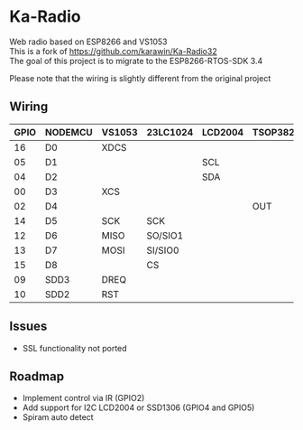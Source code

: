 # Ka-Radio

Web radio based on ESP8266 and VS1053 \
This is a fork of https://github.com/karawin/Ka-Radio32 \
The goal of this project is to migrate to the ESP8266-RTOS-SDK 3.4 

Please note that the wiring is slightly different from the original project

## Wiring

|GPIO |NODEMCU |VS1053 |23LC1024 |LCD2004 |TSOP38238 |
|-----|--------|-------|---------|--------|----------|
|16   |D0      |XDCS   |         |        |          |
|05   |D1      |       |         |SCL     |          |
|04   |D2      |       |         |SDA     |          |
|00   |D3      |XCS    |         |        |          |
|02   |D4      |       |         |        |OUT       |
|14   |D5      |SCK    |SCK      |        |          |
|12   |D6      |MISO   |SO/SIO1  |        |          |
|13   |D7      |MOSI   |SI/SIO0  |        |          |
|15   |D8      |       |CS       |        |          |
|09   |SDD3    |DREQ   |         |        |          |
|10   |SDD2    |RST    |         |        |          |

## Issues
 - SSL functionality not ported

## Roadmap
 - Implement control via IR (GPIO2)
 - Add support for I2C LCD2004 or SSD1306 (GPIO4 and GPIO5)
 - Spiram auto detect
